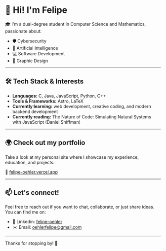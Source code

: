 # 👋 Hi! I'm Felipe

🎓 I'm a dual-degree student in Computer Science and Mathematics, passionate about:

- 🛡️ Cybersecurity  
- 🤖 Artificial Intelligence  
- 💻 Software Development  
- 🎨 Graphic Design  

---

## 🛠️ Tech Stack & Interests

- **Languages:** C, Java, JavaScript, Python, C++
- **Tools & Frameworks:** Astro, LaTeX
- **Currently learning:** web development, creative coding, and modern backend development
- **Currently reading:** The Nature of Code: Simulating Natural Systems with JavaScript (Daniel Shiffman)

---

## 🌍 Check out my portfolio

Take a look at my personal site where I showcase my experience, education, and projects:

🔗 [felipe-oehler.vercel.app](https://felipe-oehler.vercel.app)

---

## 📫 Let's connect!

Feel free to reach out if you want to chat, collaborate, or just share ideas.  
You can find me on:

- 🧷 Linkedin: [felipe-oehler](https://www.linkedin.com/in/felipe-oehler/)
- ✉️ Email: oehlerfelipe@gmail.com <!-- Replace or remove -->

---

Thanks for stopping by! 🙌

